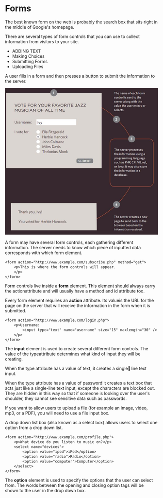 # Forms

The best known form on the web is probably the search box that sits right in the middle of Google's homepage.

There are several types of form controls that you can use to collect information from visitors to your site.

* ADDING TEXT
* Making Choices
* Submitting Forms
* Uploading Files

A user fills in a form and then presses a button to submit the information to the server.

![Form](/img/form1.JPG)

A form may have several form controls, each gathering different information. The server needs to know which piece of inputted data corresponds with which form element.

```
<form action="http://www.example.com/subscribe.php" method="get">
    <p>This is where the form controls will appear.
    </p>
</form>
```

Form controls live inside a __form__ element. This element should always carry the actionattribute and will usually have a method and id attribute too.

Every form element requires an __action__ attribute. Its valueis the URL for the page on the server that will receive the information in the form when it is submitted.

```
<form action="http://www.example.com/login.php">
    <p>Username:
        <input type="text" name="username" size="15" maxlength="30" />
    </p>
</form>
```
The **input** element is used to create several different form controls. The value of the typeattribute determines what kind of input they will be creating.

When the type attribute has a value of text, it creates a singleline text input.

When the type attribute has a value of password it creates a text box that acts just like a single-line text input, except the characters are blocked out. They are hidden in this way so that if someone is looking over the user's shoulder, they cannot see sensitive data such as passwords.

If you want to allow users to upload a file (for example an image, video, mp3, or a PDF), you will need to use a file input box.

A drop down list box (also known as a select box) allows users to select one option from a drop down list. 

```
<form action="http://www.example.com/profile.php">
    <p>What device do you listen to music on?</p>
    <select name="devices">
        <option value="ipod">iPod</option>
        <option value="radio">Radio</option>
        <option value="computer">Computer</option>
    </select>
</form>
```

The __option__ element is used to specify the options that the user can select from. The words between the opening and closing option tags will be shown to the user in the drop down box.


